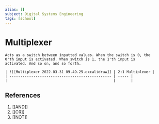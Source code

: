 ```yaml
---
alias: []
subject: Digital Systems Engineering
tags: [school]
---
```

# Multiplexer

```ad-note
Acts as a switch between inputted values. When the switch is 0, the 0'th input is activated. When switch is 1, the 1'th input is activated. And so on, and so forth.
```

```ad-example
| ![[Multiplexer 2022-03-31 09.49.25.excalidraw]] | 2:1 Multiplexer |
| ----------------------------------------------- | ----- |
|                                                 |       |
```

## References
1. [[AND]]
2. [[OR]]
3. [[NOT]]